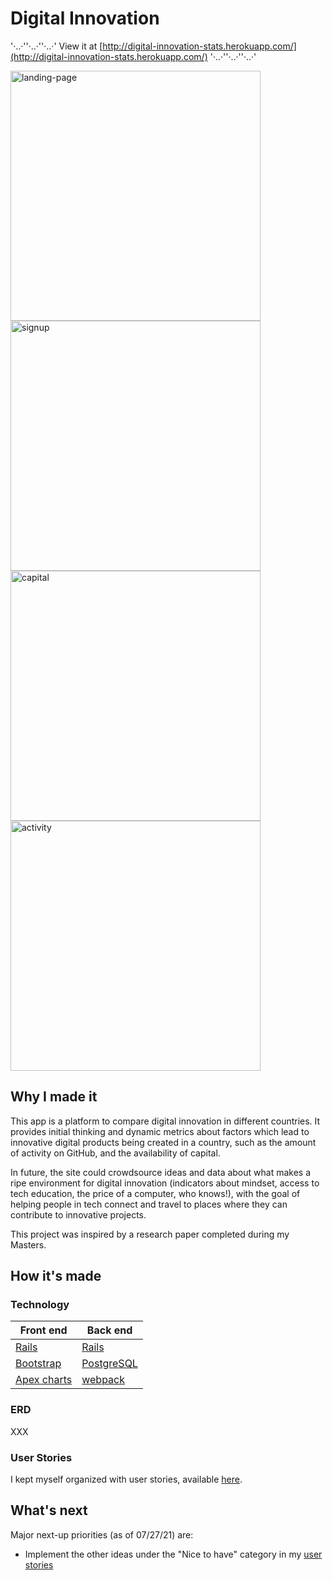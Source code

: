# Digital Innovation

'·..·''·..·''·..·' View it at [http://digital-innovation-stats.herokuapp.com/](http://digital-innovation-stats.herokuapp.com/) '·..·''·..·''·..·'

<p float="right">
  <img alt='landing-page' src='https://bridgetro.se/project-snapshots/digital-innovation/digital-innovation-1-landing-page.png' width='400' />
  <img alt="signup" src="https://bridgetro.se/project-snapshots/digital-innovation/digital-innovation-2-signup.png" width='400'/>
  <img alt='capital' src="https://bridgetro.se/project-snapshots/digital-innovation/digital-innovation-5-capital.png" width='400' />
  <img alt="activity" src="https://bridgetro.se/project-snapshots/digital-innovation/digital-innovation-7-activity.png" width='400'/>
</p>

## Why I made it

This app is a platform to compare digital innovation in different countries. It provides initial thinking and dynamic metrics about factors which lead to innovative digital products being created in a country, such as the amount of activity on GitHub, and the availability of capital.

In future, the site could crowdsource ideas and data about what makes a ripe environment for digital innovation (indicators about mindset, access to tech education, the price of a computer, who knows!), with the goal of helping people in tech connect and travel to places where they can contribute to innovative projects.

This project was inspired by a research paper completed during my Masters.

## How it's made

### Technology

| Front end  | Back end |
| ------------- | ------------- |
| [Rails](https://rubyonrails.org/)  | [Rails](https://rubyonrails.org/) |
| [Bootstrap](https://getbootstrap.com/)  | [PostgreSQL](https://www.postgresql.org/) |
| [Apex charts](https://apexcharts.com/)| [webpack](https://webpack.js.org/) |
  
### ERD

XXX

### User Stories

I kept myself organized with user stories, available [here](https://bridgetrosefitz.notion.site/Bridget-Fitzgerald-Digital-Innovation-0c0a03caf93f4643bfa85f634bd0d8ae).


## What's next

Major next-up priorities (as of 07/27/21) are:
* Implement the other ideas under the "Nice to have" category in my [user stories](https://bridgetrosefitz.notion.site/Bridget-Fitzgerald-Digital-Innovation-0c0a03caf93f4643bfa85f634bd0d8ae)

